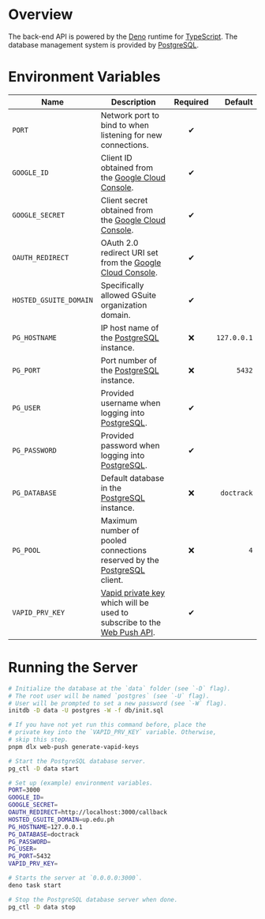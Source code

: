 # Overview

The back-end API is powered by the [Deno] runtime for [TypeScript]. The database management system is provided by [PostgreSQL].

[Deno]: https://deno.land/
[TypeScript]: https://www.typescriptlang.org/
[PostgreSQL]: https://www.postgresql.org/

# Environment Variables

**Name** | **Description** | **Required** | **Default**
-------- | --------------- | :----------: | ----------:
`PORT` | Network port to bind to when listening for new connections. | &#x2714; |
`GOOGLE_ID` | Client ID obtained from the [Google Cloud Console]. | &#x2714; |
`GOOGLE_SECRET` | Client secret obtained from the [Google Cloud Console]. | &#x2714; |
`OAUTH_REDIRECT` | OAuth 2.0 redirect URI set from the [Google Cloud Console]. | &#x2714; |
`HOSTED_GSUITE_DOMAIN` | Specifically allowed GSuite organization domain. | &#x2714;
`PG_HOSTNAME` | IP host name of the [PostgreSQL] instance. | &#x274c; | `127.0.0.1`
`PG_PORT` | Port number of the [PostgreSQL] instance. | &#x274c; | `5432`
`PG_USER` | Provided username when logging into [PostgreSQL]. | &#x2714; |
`PG_PASSWORD` | Provided password when logging into [PostgreSQL]. | &#x2714; |
`PG_DATABASE` | Default database in the [PostgreSQL] instance. | &#x274c; | `doctrack`
`PG_POOL` | Maximum number of pooled connections reserved by the [PostgreSQL] client. | &#x274c; | `4`
`VAPID_PRV_KEY` | [Vapid private key][vapid] which will be used to subscribe to the [Web Push API]. | &#x2714; |

[vapid]: https://blog.mozilla.org/services/2016/08/23/sending-vapid-identified-webpush-notifications-via-mozillas-push-service/
[Web Push API]: https://developer.mozilla.org/en-US/docs/Web/API/Push_API
[Google Cloud Console]: https://console.cloud.google.com/

# Running the Server

```bash
# Initialize the database at the `data` folder (see `-D` flag).
# The root user will be named `postgres` (see `-U` flag).
# User will be prompted to set a new password (see `-W` flag).
initdb -D data -U postgres -W -f db/init.sql

# If you have not yet run this command before, place the
# private key into the `VAPID_PRV_KEY` variable. Otherwise,
# skip this step.
pnpm dlx web-push generate-vapid-keys

# Start the PostgreSQL database server.
pg_ctl -D data start

# Set up (example) environment variables.
PORT=3000
GOOGLE_ID=
GOOGLE_SECRET=
OAUTH_REDIRECT=http://localhost:3000/callback
HOSTED_GSUITE_DOMAIN=up.edu.ph
PG_HOSTNAME=127.0.0.1
PG_DATABASE=doctrack
PG_PASSWORD=
PG_USER=
PG_PORT=5432
VAPID_PRV_KEY=

# Starts the server at `0.0.0.0:3000`.
deno task start

# Stop the PostgreSQL database server when done.
pg_ctl -D data stop
```
